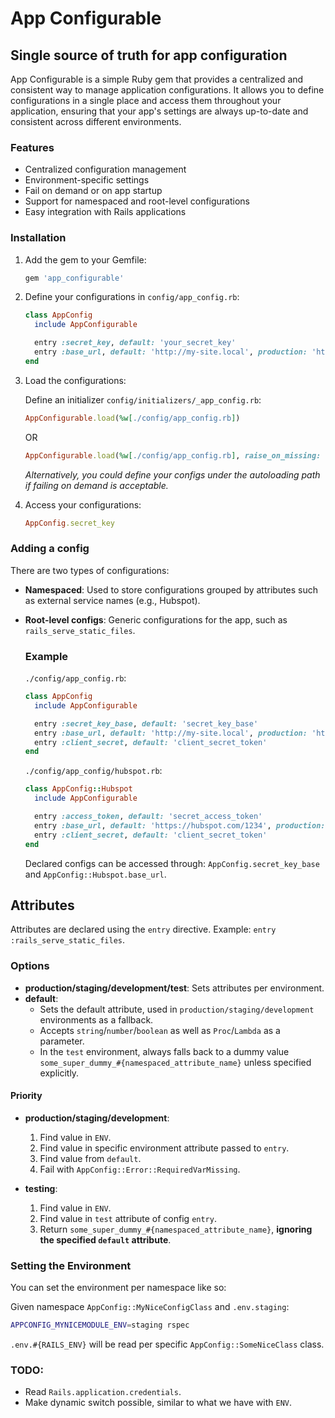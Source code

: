 # App Configurable

## Single source of truth for app configuration

App Configurable is a simple Ruby gem that provides a centralized and consistent way to manage application configurations. It allows you to define configurations in a single place and access them throughout your application, ensuring that your app's settings are always up-to-date and consistent across different environments.

### Features
- Centralized configuration management
- Environment-specific settings
- Fail on demand or on app startup
- Support for namespaced and root-level configurations
- Easy integration with Rails applications

### Installation
1. Add the gem to your Gemfile:
    ```ruby
    gem 'app_configurable'
    ```
2. Define your configurations in `config/app_config.rb`:
    ```ruby
    class AppConfig
      include AppConfigurable

      entry :secret_key, default: 'your_secret_key'
      entry :base_url, default: 'http://my-site.local', production: 'http://  my-site.io', staging: 'http://staging.my-site.io'
    end
    ```
3. Load the configurations:
    
    Define an initializer `config/initializers/_app_config.rb`:
    ```ruby
    AppConfigurable.load(%w[./config/app_config.rb])
    ```
    OR
    ```ruby
    AppConfigurable.load(%w[./config/app_config.rb], raise_on_missing: true) #  Fails on startup, reporting missing configs.
    ```
    *Alternatively, you could define your configs under the autoloading path if   failing on demand is acceptable.*

4. Access your configurations:
    ```ruby
    AppConfig.secret_key
    ```

### Adding a config
There are two types of configurations:
- **Namespaced**: Used to store configurations grouped by attributes such as external service names (e.g., Hubspot).
- **Root-level configs**: Generic configurations for the app, such as `rails_serve_static_files`.

  ### Example
  `./config/app_config.rb`:
  ```ruby
  class AppConfig
    include AppConfigurable

    entry :secret_key_base, default: 'secret_key_base'
    entry :base_url, default: 'http://my-site.local', production: 'http://  my-site.io', staging: 'http://staging.my-site.io'
    entry :client_secret, default: 'client_secret_token'
  end
  ```

  `./config/app_config/hubspot.rb`:
  ```ruby
  class AppConfig::Hubspot
    include AppConfigurable

    entry :access_token, default: 'secret_access_token'
    entry :base_url, default: 'https://hubspot.com/1234', production: 'https:// hubspot.com/4321'
    entry :client_secret, default: 'client_secret_token'
  end
  ```

  Declared configs can be accessed through: `AppConfig.secret_key_base` and   `AppConfig::Hubspot.base_url`.

## Attributes

Attributes are declared using the `entry` directive.
Example: `entry :rails_serve_static_files`.

### Options
- **production/staging/development/test**: Sets attributes per environment.
- **default**:
  - Sets the default attribute, used in `production/staging/development` environments as a fallback.
  - Accepts `string`/`number`/`boolean` as well as `Proc`/`Lambda` as a parameter.
  - In the `test` environment, always falls back to a dummy value `some_super_dummy_#{namespaced_attribute_name}` unless specified explicitly.

#### Priority
- **production/staging/development**:
  1. Find value in `ENV`.
  2. Find value in specific environment attribute passed to `entry`.
  3. Find value from `default`.
  4. Fail with `AppConfig::Error::RequiredVarMissing`.

- **testing**:
  1. Find value in `ENV`.
  2. Find value in `test` attribute of config `entry`.
  3. Return `some_super_dummy_#{namespaced_attribute_name}`, **ignoring the specified `default` attribute**.

### Setting the Environment
You can set the environment per namespace like so:

Given namespace `AppConfig::MyNiceConfigClass` and `.env.staging`:

```bash
APPCONFIG_MYNICEMODULE_ENV=staging rspec
```

`.env.#{RAILS_ENV}` will be read per specific `AppConfig::SomeNiceClass` class.

### TODO:

- Read `Rails.application.credentials`.
- Make dynamic switch possible, similar to what we have with `ENV`.